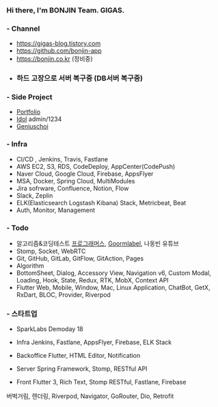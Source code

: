 ### Hi there, I'm BONJIN Team. GIGAS.

### - Channel
* https://gigas-blog.tistory.com
* https://github.com/bonjin-app
* https://bonjin.co.kr (정비중)
* ### 하드 고장으로 서버 복구중 (DB서버 복구중) ###

### - Side Project
* [Portfolio](http://bonjin.co.kr:9090)
* [Idol](http://bonjin.co.kr:9091) admin/1234
* [Geniuschoi](http://bonjin.co.kr/portfolio/geniuschoi)

### - Infra
* CI/CD , Jenkins, Travis, Fastlane
* AWS EC2, S3, RDS, CodeDeploy, AppCenter(CodePush)
* Naver Cloud, Google Cloud, Firebase, AppsFlyer
* MSA, Docker, Spring Cloud, MultiModules
* Jira sofrware, Confluence, Notion, Flow
* Slack, Zeplin
* ELK(Elasticsearch Logstash Kibana) Stack, Metricbeat, Beat
* Auth, Monitor, Management

### - Todo
* 알고리즘&코딩테스트 [프로그래머스](https://programmers.co.kr/), [Goormlabel](https://level.goorm.io), 나동빈 유튜브
* Stomp, Socket, WebRTC
* Git, GitHub, GitLab, GitFlow, GitAction, Pages
* Algorithm
* BottomSheet, Dialog, Accessory View, Navigation v6, Custom Modal, Loading, Hook, State, Redux, RTK, MobX, Context API
* Flutter Web, Mobile, Window, Mac, Linux Application, ChatBot, GetX, RxDart, BLOC, Provider, Riverpod

### - 스타트업
* SparkLabs
Demoday 18

* Infra
Jenkins, Fastlane, AppsFlyer, Firebase, ELK Stack

* Backoffice
Flutter, HTML Editor, Notification

* Server
Spring Framework, Stomp, RESTful API

* Front
Flutter 3, Rich Text, Stomp RESTful, Fastlane, Firebase

버벅거림, 렌더링, Riverpod, Navigator, GoRouter, Dio, Retrofit
